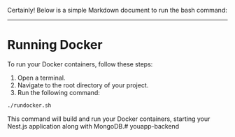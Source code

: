 Certainly! Below is a simple Markdown document to run the bash command:

---

# Running Docker

To run your Docker containers, follow these steps:

1. Open a terminal.
2. Navigate to the root directory of your project.
3. Run the following command:

```bash
./rundocker.sh
```

This command will build and run your Docker containers, starting your Nest.js application along with MongoDB.# youapp-backend
